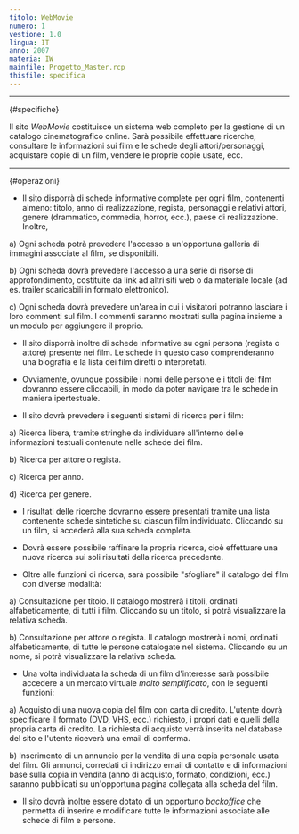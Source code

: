 ```yaml
---
titolo: WebMovie
numero: 1
vestione: 1.0
lingua: IT
anno: 2007
materia: IW
mainfile: Progetto_Master.rcp
thisfile: specifica
---
```


-------

{#specifiche}

Il sito *WebMovie* costituisce un sistema web completo
per la gestione di un catalogo cinematografico online. Sarà possibile
effettuare ricerche, consultare le informazioni sui film e le schede degli
attori/personaggi, acquistare copie di un film, vendere le proprie copie usate,
ecc.

-------

{#operazioni}

- Il sito disporrà di schede informative complete per ogni film,
  contenenti almeno: titolo, anno di realizzazione, regista, personaggi e
  relativi attori, genere (drammatico, commedia, horror, ecc.), paese di
  realizzazione. Inoltre,

a) Ogni
scheda potrà prevedere l'accesso a un'opportuna galleria di immagini associate al
film, se disponibili.

b) Ogni
scheda dovrà prevedere l'accesso a una serie di risorse di approfondimento, costituite
da link ad altri siti web o da materiale locale (ad es. trailer scaricabili in
formato elettronico).

c) Ogni
scheda dovrà prevedere un'area in cui i visitatori potranno lasciare i loro
commenti sul film. I commenti saranno mostrati sulla pagina insieme a un modulo
per aggiungere il proprio.

- Il sito disporrà inoltre di schede informative su ogni persona
  (regista o attore) presente nei film. Le schede in questo caso comprenderanno
  una biografia e la lista dei film diretti o interpretati.

- Ovviamente, ovunque possibile i nomi delle persone e i titoli dei
  film dovranno essere cliccabili, in modo da poter navigare tra le schede in
  maniera ipertestuale.

- Il sito dovrà prevedere i seguenti sistemi di ricerca per i film:

a) Ricerca
libera, tramite stringhe da individuare all'interno delle informazioni testuali
contenute nelle schede dei film.

b) Ricerca
per attore o regista.

c) Ricerca
per anno.

d) Ricerca
per genere.

- I risultati delle ricerche dovranno essere presentati tramite una
  lista contenente schede sintetiche su ciascun film individuato. Cliccando su un
  film, si accederà alla sua scheda completa.

- Dovrà essere possibile raffinare la propria ricerca, cioè
  effettuare una nuova ricerca sui soli risultati della ricerca precedente.

- Oltre alle funzioni di ricerca, sarà possibile "sfogliare" il
  catalogo dei film con diverse modalità:

a) Consultazione
per titolo. Il catalogo mostrerà i titoli, ordinati alfabeticamente, di tutti i
film. Cliccando su un titolo, si potrà visualizzare la relativa scheda.

b) Consultazione
per attore o regista. Il catalogo mostrerà i nomi, ordinati alfabeticamente, di
tutte le persone catalogate nel sistema. Cliccando su un nome, si potrà
visualizzare la relativa scheda.

- Una volta individuata la scheda di un film d'interesse sarà
  possibile accedere a un mercato virtuale *molto semplificato*, con le
  seguenti funzioni:

a) Acquisto
di una nuova copia del film con carta di credito. L'utente dovrà specificare il
formato (DVD, VHS, ecc.) richiesto, i propri dati e quelli della propria carta
di credito. La richiesta di acquisto verrà inserita nel database del sito e
l'utente riceverà una email di conferma.

b) Inserimento
di un annuncio per la vendita di una copia personale usata del film. Gli
annunci, corredati di indirizzo email di contatto e di informazioni base sulla
copia in vendita (anno di acquisto, formato, condizioni, ecc.) saranno
pubblicati su un'opportuna pagina collegata alla scheda del film.

- Il sito dovrà inoltre essere dotato di un opportuno *backoffice*
  che permetta di inserire e modificare tutte le informazioni associate alle
  schede di film e persone.
